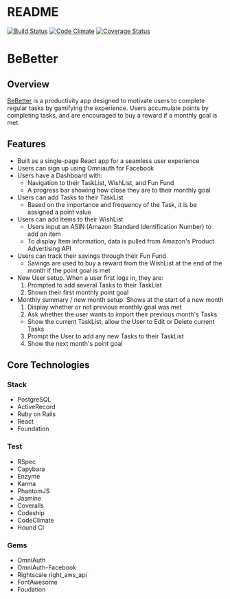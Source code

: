 # README

[ ![Build Status](https://app.codeship.com/projects/1e45bca0-c931-0134-3488-3a0fd8dae151/status?branch=master)](https://app.codeship.com/projects/199211)
[![Code Climate](https://codeclimate.com/github/sehrmann/BeBetter/badges/gpa.svg)](https://codeclimate.com/github/sehrmann/BeBetter)
[![Coverage Status](https://coveralls.io/repos/github/sehrmann/BeBetter/badge.svg?branch=master)](https://coveralls.io/github/sehrmann/BeBetter?branch=master)

# BeBetter

## Overview

[BeBetter](justbebetter.herokuapp.com) is a productivity app designed to motivate users to complete regular tasks by gamifying the experience. Users accumulate points by completing tasks, and are encouraged to buy a reward if a monthly goal is met.

## Features

* Built as a single-page React app for a seamless user experience
* Users can sign up using Omniauth for Facebook
* Users have a Dashboard with:
  * Navigation to their TaskList, WishList, and Fun Fund
  * A progress bar showing how close they are to their monthly goal
* Users can add Tasks to their TaskList
  * Based on the importance and frequency of the Task, it is be assigned a point value
* Users can add Items to their WishList
  * Users input an ASIN (Amazon Standard Identification Number) to add an item
  * To display Item information, data is pulled from Amazon's Product Advertising API
* Users can track their savings through their Fun Fund
  * Savings are used to buy a reward from the WishList at the end of the month if the point goal is met
* New User setup. When a user first logs in, they are:
  1. Prompted to add several Tasks to their TaskList
  2. Shown their first monthly point goal
* Monthly summary / new month setup. Shows at the start of a new month
  1. Display whether or not previous monthly goal was met
  2. Ask whether the user wants to import their previous month's Tasks
    * Show the current TaskList, allow the User to Edit or Delete current Tasks
  3. Prompt the User to add any new Tasks to their TaskList
  4. Show the next month's point goal

## Core Technologies

### Stack
* PostgreSQL
* ActiveRecord
* Ruby on Rails
* React
* Foundation

### Test
* RSpec
* Capybara
* Enzyme
* Karma
* PhantomJS
* Jasmine
* Coveralls
* Codeship
* CodeClimate
* Hound CI

### Gems
* OmniAuth
* OmniAuth-Facebook
* Rightscale right_aws_api
* FontAwesome
* Foudation
